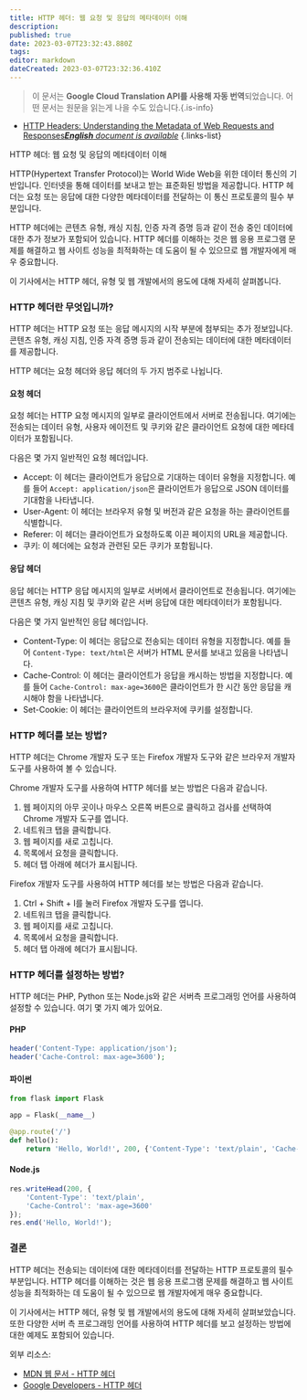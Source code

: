 ```yaml
---
title: HTTP 헤더: 웹 요청 및 응답의 메타데이터 이해
description: 
published: true
date: 2023-03-07T23:32:43.880Z
tags: 
editor: markdown
dateCreated: 2023-03-07T23:32:36.410Z
---
```


> 이 문서는 **Google Cloud Translation API를 사용해 자동 번역**되었습니다.
어떤 문서는 원문을 읽는게 나을 수도 있습니다.{.is-info}



- [HTTP Headers: Understanding the Metadata of Web Requests and Responses***English** document is available*](/en/Knowledge-base/Network/http-headers-understanding-the-metadata-of-web-requests-and-responses)
{.links-list}

HTTP 헤더: 웹 요청 및 응답의 메타데이터 이해

HTTP(Hypertext Transfer Protocol)는 World Wide Web을 위한 데이터 통신의 기반입니다. 인터넷을 통해 데이터를 보내고 받는 표준화된 방법을 제공합니다. HTTP 헤더는 요청 또는 응답에 대한 다양한 메타데이터를 전달하는 이 통신 프로토콜의 필수 부분입니다.

HTTP 헤더에는 콘텐츠 유형, 캐싱 지침, 인증 자격 증명 등과 같이 전송 중인 데이터에 대한 추가 정보가 포함되어 있습니다. HTTP 헤더를 이해하는 것은 웹 응용 프로그램 문제를 해결하고 웹 사이트 성능을 최적화하는 데 도움이 될 수 있으므로 웹 개발자에게 매우 중요합니다.

이 기사에서는 HTTP 헤더, 유형 및 웹 개발에서의 용도에 대해 자세히 살펴봅니다.

### HTTP 헤더란 무엇입니까?

HTTP 헤더는 HTTP 요청 또는 응답 메시지의 시작 부분에 첨부되는 추가 정보입니다. 콘텐츠 유형, 캐싱 지침, 인증 자격 증명 등과 같이 전송되는 데이터에 대한 메타데이터를 제공합니다.

HTTP 헤더는 요청 헤더와 응답 헤더의 두 가지 범주로 나뉩니다.

#### 요청 헤더

요청 헤더는 HTTP 요청 메시지의 일부로 클라이언트에서 서버로 전송됩니다. 여기에는 전송되는 데이터 유형, 사용자 에이전트 및 쿠키와 같은 클라이언트 요청에 대한 메타데이터가 포함됩니다.

다음은 몇 가지 일반적인 요청 헤더입니다.

- Accept: 이 헤더는 클라이언트가 응답으로 기대하는 데이터 유형을 지정합니다. 예를 들어 ```Accept: application/json```은 클라이언트가 응답으로 JSON 데이터를 기대함을 나타냅니다.
- User-Agent: 이 헤더는 브라우저 유형 및 버전과 같은 요청을 하는 클라이언트를 식별합니다.
- Referer: 이 헤더는 클라이언트가 요청하도록 이끈 페이지의 URL을 제공합니다.
- 쿠키: 이 헤더에는 요청과 관련된 모든 쿠키가 포함됩니다.

#### 응답 헤더

응답 헤더는 HTTP 응답 메시지의 일부로 서버에서 클라이언트로 전송됩니다. 여기에는 콘텐츠 유형, 캐싱 지침 및 쿠키와 같은 서버 응답에 대한 메타데이터가 포함됩니다.

다음은 몇 가지 일반적인 응답 헤더입니다.

- Content-Type: 이 헤더는 응답으로 전송되는 데이터 유형을 지정합니다. 예를 들어 ```Content-Type: text/html```은 서버가 HTML 문서를 보내고 있음을 나타냅니다.
- Cache-Control: 이 헤더는 클라이언트가 응답을 캐시하는 방법을 지정합니다. 예를 들어 ```Cache-Control: max-age=3600```은 클라이언트가 한 시간 동안 응답을 캐시해야 함을 나타냅니다.
- Set-Cookie: 이 헤더는 클라이언트의 브라우저에 쿠키를 설정합니다.

### HTTP 헤더를 보는 방법?

HTTP 헤더는 Chrome 개발자 도구 또는 Firefox 개발자 도구와 같은 브라우저 개발자 도구를 사용하여 볼 수 있습니다.

Chrome 개발자 도구를 사용하여 HTTP 헤더를 보는 방법은 다음과 같습니다.

1. 웹 페이지의 아무 곳이나 마우스 오른쪽 버튼으로 클릭하고 검사를 선택하여 Chrome 개발자 도구를 엽니다.
2. 네트워크 탭을 클릭합니다.
3. 웹 페이지를 새로 고칩니다.
4. 목록에서 요청을 클릭합니다.
5. 헤더 탭 아래에 헤더가 표시됩니다.

Firefox 개발자 도구를 사용하여 HTTP 헤더를 보는 방법은 다음과 같습니다.

1. Ctrl + Shift + I를 눌러 Firefox 개발자 도구를 엽니다.
2. 네트워크 탭을 클릭합니다.
3. 웹 페이지를 새로 고칩니다.
4. 목록에서 요청을 클릭합니다.
5. 헤더 탭 아래에 헤더가 표시됩니다.

### HTTP 헤더를 설정하는 방법?

HTTP 헤더는 PHP, Python 또는 Node.js와 같은 서버측 프로그래밍 언어를 사용하여 설정할 수 있습니다. 여기 몇 가지 예가 있어요.

#### PHP

```php
header('Content-Type: application/json');
header('Cache-Control: max-age=3600');
```

#### 파이썬

```python
from flask import Flask

app = Flask(__name__)

@app.route('/')
def hello():
    return 'Hello, World!', 200, {'Content-Type': 'text/plain', 'Cache-Control': 'max-age=3600'}
```

#### Node.js

```javascript
res.writeHead(200, {
    'Content-Type': 'text/plain',
    'Cache-Control': 'max-age=3600'
});
res.end('Hello, World!');
```

### 결론

HTTP 헤더는 전송되는 데이터에 대한 메타데이터를 전달하는 HTTP 프로토콜의 필수 부분입니다. HTTP 헤더를 이해하는 것은 웹 응용 프로그램 문제를 해결하고 웹 사이트 성능을 최적화하는 데 도움이 될 수 있으므로 웹 개발자에게 매우 중요합니다.

이 기사에서는 HTTP 헤더, 유형 및 웹 개발에서의 용도에 대해 자세히 살펴보았습니다. 또한 다양한 서버 측 프로그래밍 언어를 사용하여 HTTP 헤더를 보고 설정하는 방법에 대한 예제도 포함되어 있습니다.

외부 리소스:
- [MDN 웹 문서 - HTTP 헤더](https://developer.mozilla.org/en-US/docs/Web/HTTP/Headers)
- [Google Developers - HTTP 헤더](https://developers.google.com/web/updates/2017/09/immutable-headers)